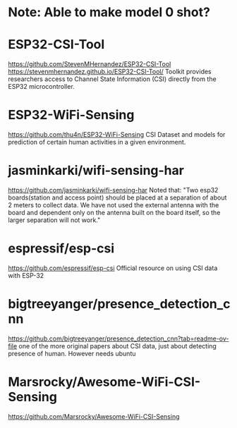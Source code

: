 # Note: Able to make model 0 shot?


# ESP32-CSI-Tool
https://github.com/StevenMHernandez/ESP32-CSI-Tool
https://stevenmhernandez.github.io/ESP32-CSI-Tool/
Toolkit provides researchers access to Channel State Information (CSI) directly from the ESP32 microcontroller.

# ESP32-WiFi-Sensing
https://github.com/thu4n/ESP32-WiFi-Sensing
CSI Dataset and models for prediction of certain human activities in a given environment.


# jasminkarki/wifi-sensing-har
https://github.com/jasminkarki/wifi-sensing-har
Noted that: "Two esp32 boards(station and access point) should be placed at a separation of about 2 meters to collect data. We have not used the external antenna with the board and dependent only on the antenna built on the board itself, so the larger separation will not work."


# espressif/esp-csi
https://github.com/espressif/esp-csi
Official resource on using CSI data with ESP-32

# bigtreeyanger/presence_detection_cnn
https://github.com/bigtreeyanger/presence_detection_cnn?tab=readme-ov-file
one of the more original papers about CSI data, just about detecting presence of human. However needs ubuntu


# Marsrocky/Awesome-WiFi-CSI-Sensing
https://github.com/Marsrocky/Awesome-WiFi-CSI-Sensing